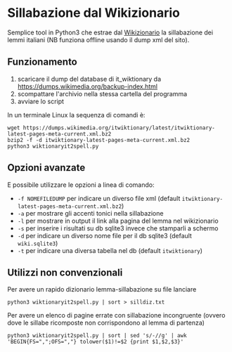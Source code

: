 # Sillabazione dal Wikizionario
Semplice tool in Python3 che estrae dal [Wikizionario](https://it.wiktionary.com) la sillabazione dei lemmi italiani (NB funziona offline usando il dump xml del sito).

## Funzionamento
1. scaricare il dump del database di it_wiktionary da https://dumps.wikimedia.org/backup-index.html
2. scompattare l'archivio nella stessa cartella del programma
3. avviare lo script

In un terminale Linux la sequenza di comandi è:

    wget https://dumps.wikimedia.org/itwiktionary/latest/itwiktionary-latest-pages-meta-current.xml.bz2
    bzip2 -f -d itwiktionary-latest-pages-meta-current.xml.bz2
    python3 wiktionaryit2spell.py

## Opzioni avanzate

E possibile utilizzare le opzioni a linea di comando:
* `-f NOMEFILEDUMP` per indicare un diverso file xml (default `itwiktionary-latest-pages-meta-current.xml.bz2`)
* `-a` per mostrare gli accenti tonici nella sillabazione
* `-l` per mostrare in output il link alla pagina del lemma nel wikizionario
* `-s` per inserire i risultati su db sqlite3 invece che stamparli a schermo
* `-d` per indicare un diverso nome file per il db sqlite3 (default `wiki.sqlite3`)
* `-t` per indicare una diversa tabella nel db (default `itwiktionary`)

## Utilizzi non convenzionali

Per avere un rapido dizionario lemma-sillabazione su file lanciare

    python3 wiktionaryit2spell.py | sort > silldiz.txt

Per avere un elenco di pagine errate con sillabazione incongruente (ovvero dove le sillabe ricomposte non corrispondono al lemma di partenza)
  
    python3 wiktionaryit2spell.py | sort | sed 's/-//g' | awk 'BEGIN{FS=",";OFS=","} tolower($1)!=$2 {print $1,$2,$3}'
